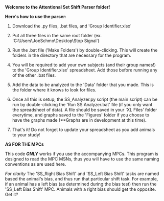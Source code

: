 **Welcome to the Attentional Set Shift Parser folder!**

**Here's how to use the parser:**

1) Download the .py files, .bat files, and 'Group Identifier.xlsx'

2) Put all three files in the same root folder (ex. 'C:\\Users\\JoeSchmo\\Desktop\\Stop Signal')

3) Run the .bat file ('Make Folders') by double-clicking. This will create the folders in the directory that are necessary for the program.
   
4) You will be required to add your own subjects (and their group names!) to the 'Group Identifier.xlsx' spreadsheet. Add those before running any of the other .bat files.

5) Add the data to be analyzed to the 'Data' folder that you made. This is the folder where it knows to look for files.

6) Once all this is setup, the SS_Analyzer.py script (the main script) can be run by double-clicking the 'Run SS Analyzer.bat' file (if you only want the spreadsheet of data). A file should be saved in your 'XL Files' folder everytime, and graphs saved to the 'Figures' folder if you choose to have the graphs made (**Graphs are in development at this time).

7) That's it! Do not forget to update your spreadsheet as you add animals to your study!


**AS FOR THE MPCs**

This code ***ONLY*** works if you use the accompanying MPCs. This program is designed to read the MPC MSNs, thus you will have to use the same naming conventions as are used here.

*For clarity*
The 'SS_Right Bias Shift' and 'SS_Left Bias Shift' tasks are named based the animal's bias, and thus run that particular shift task. For example, if an animal has a left bias (as determined during the bias test) then run the 'SS_Left Bias Shift' MPC. Animals with a right bias should get the opposite. Get it?
